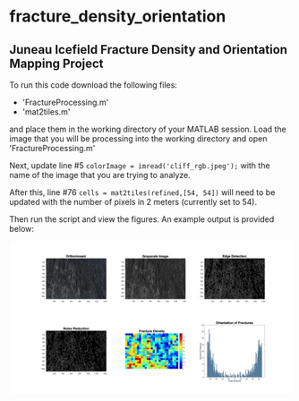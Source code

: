 # fracture_density_orientation
## Juneau Icefield Fracture Density and Orientation Mapping Project 
To run this code download the following files:
  * 'FractureProcessing.m'
  * 'mat2tiles.m'

and place them in the working directory of your MATLAB session. Load the image that you will be processing into the working directory and open 'FractureProcessing.m'

Next, update line #5 ```colorImage = imread('cliff_rgb.jpeg');``` with the name of the image that you are trying to analyze. 

After this, line #76 ```cells = mat2tiles(refined,[54, 54])``` will need to be updated with the number of pixels in 2 meters (currently set to 54). 

Then run the script and view the figures. An example output is provided below: 

![example](https://github.com/maxburtis/fracture_density_orientation/blob/main/example.jpg)
